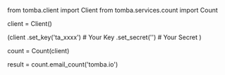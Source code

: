 from tomba.client import Client
from tomba.services.count import Count

client = Client()

(client
  .set_key('ta_xxxx') # Your Key
  .set_secret('') # Your Secret
)

count = Count(client)

result = count.email_count('tomba.io')
